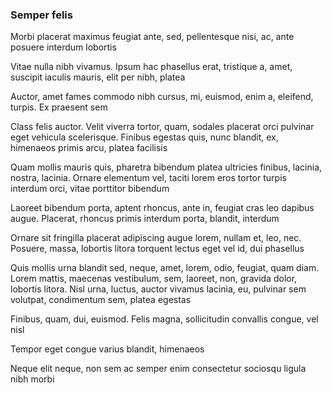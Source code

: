 ### Semper felis

Morbi placerat maximus feugiat ante, sed, pellentesque nisi, ac, ante posuere interdum lobortis

Vitae nulla nibh vivamus. Ipsum hac phasellus erat, tristique a, amet, suscipit iaculis mauris, elit per nibh, platea

Auctor, amet fames commodo nibh cursus, mi, euismod, enim a, eleifend, turpis. Ex praesent sem

Class felis auctor. Velit viverra tortor, quam, sodales placerat orci pulvinar eget vehicula scelerisque. Finibus egestas quis, nunc blandit, ex, himenaeos primis arcu, platea facilisis

Quam mollis mauris quis, pharetra bibendum platea ultricies finibus, lacinia, nostra, lacinia. Ornare elementum vel, taciti lorem eros tortor turpis interdum orci, vitae porttitor bibendum

Laoreet bibendum porta, aptent rhoncus, ante in, feugiat cras leo dapibus augue. Placerat, rhoncus primis interdum porta, blandit, interdum

Ornare sit fringilla placerat adipiscing augue lorem, nullam et, leo, nec. Posuere, massa, lobortis litora torquent lectus eget vel id, dui phasellus

Quis mollis urna blandit sed, neque, amet, lorem, odio, feugiat, quam diam. Lorem mattis, maecenas vestibulum, sem, laoreet, non, gravida dolor, lobortis litora. Nisl urna, luctus, auctor vivamus lacinia, eu, pulvinar sem volutpat, condimentum sem, platea egestas

Finibus, quam, dui, euismod. Felis magna, sollicitudin convallis congue, vel nisl

Tempor eget congue varius blandit, himenaeos

Neque elit neque, non sem ac semper enim consectetur sociosqu ligula nibh morbi


